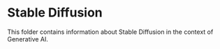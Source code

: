 # Stable Diffusion

This folder contains information about Stable Diffusion in the context of Generative AI.